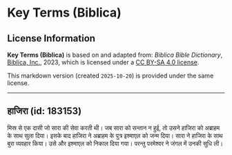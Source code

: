 # Key Terms (Biblica)

## License Information

**Key Terms (Biblica)** is based on and adapted from: _Biblica Bible Dictionary_, [Biblica, Inc.](https://www.biblica.com/), 2023, which is licensed under a [CC BY-SA 4.0 license](https://creativecommons.org/licenses/by-sa/4.0/legalcode.en).

This markdown version (created `2025-10-20`) is provided under the same license.



--------------------------------

## हाजिरा (id: 183153)

मिस्र से एक दासी जो सारा की सेवा करती थी। जब सारा को सन्तान न हुई, तो उसने हाजिरा को अब्राहम के साथ सुला दिया। इसके बाद हाजिरा ने अब्राहम के पुत्र इश्माएल को जन्म दिया। सारा ने हाजिरा के साथ बुरा व्यवहार किया। उसे और इश्माएल को निकाल दिया गया। परन्तु परमेश्वर ने जंगल में उनकी सुधि ली।


